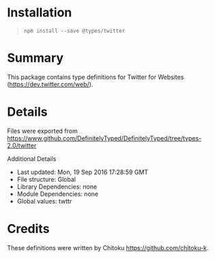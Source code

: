 # Installation
> `npm install --save @types/twitter`

# Summary
This package contains type definitions for Twitter for Websites (https://dev.twitter.com/web/).

# Details
Files were exported from https://www.github.com/DefinitelyTyped/DefinitelyTyped/tree/types-2.0/twitter

Additional Details
 * Last updated: Mon, 19 Sep 2016 17:28:59 GMT
 * File structure: Global
 * Library Dependencies: none
 * Module Dependencies: none
 * Global values: twttr

# Credits
These definitions were written by Chitoku <https://github.com/chitoku-k>.
